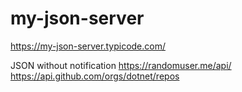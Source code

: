 # my-json-server
https://my-json-server.typicode.com/

JSON without notification
https://randomuser.me/api/
https://api.github.com/orgs/dotnet/repos
